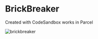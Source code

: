 # BrickBreaker
Created with CodeSandbox works in Parcel

![brickbreaker](https://user-images.githubusercontent.com/60597318/118232580-36b1e400-b4aa-11eb-968c-0ecc3c8ecae8.gif)
